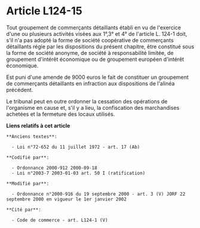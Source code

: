 # Article L124-15

Tout groupement de commerçants détaillants établi en vu de l'exercice d'une ou plusieurs activités visées aux 1°,3° et 4° de
l'article L. 124-1 doit, s'il n'a pas adopté la forme de société coopérative de commerçants détaillants régie par les
dispositions du présent chapitre, être constitué sous la forme de société anonyme, de société à responsabilité limitée, de
groupement d'intérêt économique ou de groupement européen d'intérêt économique. 

Est puni d'une amende de 9000 euros le fait de constituer un groupement de commerçants détaillants en infraction aux
dispositions de l'alinéa précédent. 

Le tribunal peut en outre ordonner la cessation des opérations de l'organisme en cause et, s'il y a lieu, la confiscation des
marchandises achetées et la fermeture des locaux utilisés.

**Liens relatifs à cet article**

	**Anciens textes**:

	  - Loi n°72-652 du 11 juillet 1972 - art. 17 (Ab)

	**Codifié par**:

	  - Ordonnance 2000-912 2000-09-18
	  - Loi n°2003-7 2003-01-03 art. 50 I (ratification)

	**Modifié par**:

	  - Ordonnance n°2000-916 du 19 septembre 2000 - art. 3 (V) JORF 22 septembre 2000 en vigueur le 1er janvier 2002

	**Cité par**:

	  - Code de commerce - art. L124-1 (V)
